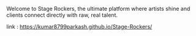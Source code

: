 Welcome to Stage Rockers, the ultimate platform where artists shine and clients connect directly with raw, real talent.

link : https://kumar8799parkash.github.io/Stage-Rockers/
